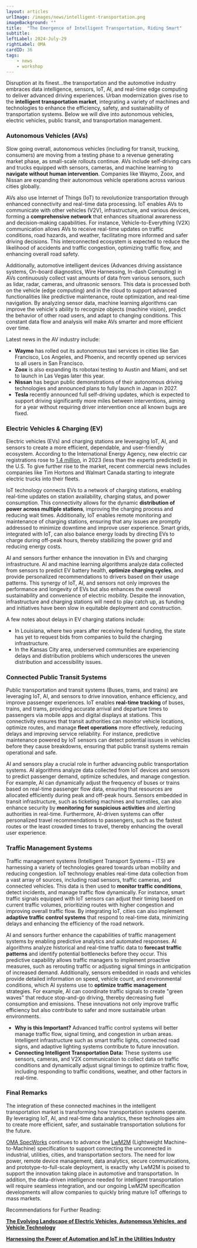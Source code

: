 ```yaml
---
layout: articles
urlImage: /images/news/intelligent-transportation.png
imageBackground: ""
title:  "The Emergence of Intelligent Transportation, Riding Smart"
subtitle: 
leftLabel: 2024-July-29
rightLabel: OMA
cardID: 36
tags: 
    - news
    - workshop
---
```


Disruption at its finest…the transportation and the automotive industry embraces data intelligence, sensors, IoT, AI, and real-time edge computing to deliver advanced driving experiences. Urban modernization gives rise to the **intelligent transportation market**, integrating a variety of machines and technologies to enhance the efficiency, safety, and sustainability of transportation systems. Below we will dive into autonomous vehicles, electric vehicles, public transit, and transportation management.
<!--more-->

### Autonomous Vehicles (AVs)

Slow going overall, autonomous vehicles (including for transit, trucking, consumers) are moving from a testing phase to a revenue generating market phase, as small-scale rollouts continue. AVs include self-driving cars and trucks equipped with sensors, cameras, and machine learning to **navigate without human intervention**. Companies like Waymo, Zoox, and Nissan are expanding their autonomous vehicle operations across various cities globally.  

AVs also use Internet of Things (IoT) to revolutionize transportation through enhanced connectivity and real-time data processing. IoT enables AVs to communicate with other vehicles (V2V), infrastructure, and various devices, forming a **comprehensive network** that enhances situational awareness and decision-making capabilities. For instance, Vehicle-to-Everything (V2X) communication allows AVs to receive real-time updates on traffic conditions, road hazards, and weather, facilitating more informed and safer driving decisions. This interconnected ecosystem is expected to reduce the likelihood of accidents and traffic congestion, optimizing traffic flow, and enhancing overall road safety.  

Additionally, automotive intelligent devices (Advances driving assistance systems, On-board diagnostics, Wire Harnessing, In-dash Computing) in AVs continuously collect vast amounts of data from various sensors, such as lidar, radar, cameras, and ultrasonic sensors. This data is processed both on the vehicle (edge computing) and in the cloud to support advanced functionalities like predictive maintenance, route optimization, and real-time navigation. By analyzing sensor data, machine learning algorithms can improve the vehicle's ability to recognize objects (machine vision), predict the behavior of other road users, and adapt to changing conditions. This constant data flow and analysis will make AVs smarter and more efficient over time.  

Latest news in the AV industry include:
- **Waymo** has rolled out its autonomous taxi services in cities like San Francisco, Los Angeles, and Phoenix, and recently opened up services to all users in San Francisco. 
- **Zoox** is also expanding its robotaxi testing to Austin and Miami, and set to launch in Las Vegas later this year.
- **Nissan** has begun public demonstrations of their autonomous driving technologies and announced plans to fully launch in Japan in 2027.
- **Tesla** recently announced full self-driving updates, which is expected to support driving significantly more miles between interventions, aiming for a year without requiring driver intervention once all known bugs are fixed. 

### Electric Vehicles & Charging (EV)

Electric vehicles (EVs) and charging stations are leveraging IoT, AI, and sensors to create a more efficient, dependable, and user-friendly ecosystem. According to the International Energy Agency, new electric car registrations rose to <u>1.4 million,</u> in 2023 (less than the experts predicted) in the U.S. To give further rise to the market, recent commercial news includes companies like Tim Hortons and Walmart Canada starting to integrate electric trucks into their fleets.  

IoT technology connects EVs to a network of charging stations, enabling real-time updates on station availability, charging status, and power consumption. This connectivity allows for the dynamic **distribution of power across multiple stations**, improving the charging process and reducing wait times. Additionally, IoT enables remote monitoring and maintenance of charging stations, ensuring that any issues are promptly addressed to minimize downtime and improve user experience. Smart grids, integrated with IoT, can also balance energy loads by directing EVs to charge during off-peak hours, thereby stabilizing the power grid and reducing energy costs.  

AI and sensors further enhance the innovation in EVs and charging infrastructure. AI and machine learning algorithms analyze data collected from sensors to predict EV battery health, **optimize charging cycles**, and provide personalized recommendations to drivers based on their usage patterns. This synergy of IoT, AI, and sensors not only improves the performance and longevity of EVs but also enhances the overall sustainability and convenience of electric mobility. Despite the innovation, infrastructure and charging stations will need to play catch up, as funding and initiatives have been slow in equitable deployment and construction.  

A few notes about delays in EV charging stations include:
- In Louisiana, where two years after receiving federal funding, the state has yet to request bids from companies to build the charging infrastructure. 
- In the Kansas City area, underserved communities are experiencing delays and distribution problems which underscores the uneven distribution and accessibility issues.  

### Connected Public Transit Systems

Public transportation and transit systems (Buses, trams, and trains) are leveraging IoT, AI, and sensors to drive innovation, enhance efficiency, and improve passenger experiences. IoT enables **real-time tracking** of buses, trains, and trams, providing accurate arrival and departure times to passengers via mobile apps and digital displays at stations. This connectivity ensures that transit authorities can monitor vehicle locations, optimize routes, and manage **fleet operations** more effectively, reducing delays and improving service reliability. For instance, predictive maintenance powered by IoT sensors can detect potential issues in vehicles before they cause breakdowns, ensuring that public transit systems remain operational and safe.  

AI and sensors play a crucial role in further advancing public transportation systems. AI algorithms analyze data collected from IoT devices and sensors to predict passenger demand, optimize schedules, and manage congestion. For example, AI can dynamically adjust the frequency of buses or trains based on real-time passenger flow data, ensuring that resources are allocated efficiently during peak and off-peak hours. Sensors embedded in transit infrastructure, such as ticketing machines and turnstiles, can also enhance security by **monitoring for suspicious activities** and alerting authorities in real-time. Furthermore, AI-driven systems can offer personalized travel recommendations to passengers, such as the fastest routes or the least crowded times to travel, thereby enhancing the overall user experience.  

### Traffic Management Systems

Traffic management systems (Intelligent Transport Systems – ITS) are harnessing a variety of technologies geared towards urban mobility and reducing congestion. IoT technology enables real-time data collection from a vast array of sources, including road sensors, traffic cameras, and connected vehicles. This data is then used to **monitor traffic conditions**, detect incidents, and manage traffic flow dynamically. For instance, smart traffic signals equipped with IoT sensors can adjust their timing based on current traffic volumes, prioritizing routes with higher congestion and improving overall traffic flow. By integrating IoT, cities can also implement **adaptive traffic control systems** that respond to real-time data, minimizing delays and enhancing the efficiency of the road network.  

AI and sensors further enhance the capabilities of traffic management systems by enabling predictive analytics and automated responses. AI algorithms analyze historical and real-time traffic data to **forecast traffic patterns** and identify potential bottlenecks before they occur. This predictive capability allows traffic managers to implement proactive measures, such as rerouting traffic or adjusting signal timings in anticipation of increased demand. Additionally, sensors embedded in roads and vehicles provide detailed information on speed, vehicle count, and environmental conditions, which AI systems use to **optimize traffic management** strategies. For example, AI can coordinate traffic signals to create "green waves" that reduce stop-and-go driving, thereby decreasing fuel consumption and emissions. These innovations not only improve traffic efficiency but also contribute to safer and more sustainable urban environments.  

- **Why is this Important?** Advanced traffic control systems will better manage traffic flow, signal timing, and congestion in urban areas. Intelligent infrastructure such as smart traffic lights, connected road signs, and adaptive lighting systems contribute to future innovation.
- **Connecting Intelligent Transportation Data:** These systems use sensors, cameras, and V2X communication to collect data on traffic conditions and dynamically adjust signal timings to optimize traffic flow, including responding to traffic conditions, weather, and other factors in real-time.

### Final Remarks

The integration of these connected machines in the intelligent transportation market is transforming how transportation systems operate. By leveraging IoT, AI, and real-time data analytics, these technologies aim to create more efficient, safer, and sustainable transportation solutions for the future.  

[OMA SpecWorks](https://omaspecworks.org/) continues to advance the [LwM2M](https://lwm2m.openmobilealliance.org/) (Lightweight Machine-to-Machine) specification to support connecting the unconnected in industrial, utilities, cities, and transportation sectors. The need for low power, remote device management, data analytics, secure communications, and prototype-to-full-scale deployment, is exactly why LwM2M is poised to support the innovation taking place in automotive and transportation. In addition, the data-driven intelligence needed for intelligent transportation will require seamless integration, and our ongoing LwM2M specification developments will allow companies to quickly bring mature IoT offerings to mass markets.

Recommendations for Further Reading:

[**The Evolving Landscape of Electric Vehicles, Autonomous Vehicles, and Vehicle Technology**](https://www.compassintelligence.com/blog/the-evolving-landscape-of-electric-vehicles-autonomous-vehicles-and-vehicle-technology)  

[**Harnessing the Power of Automation and IoT in the Utilities Industry**](https://lwm2m.openmobilealliance.org/news/2024-05-22-Blog-post-SVE_41/)
